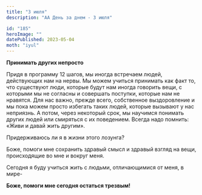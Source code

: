 ```yaml
---
title: "3 июля"
description: "АА День за днем - 3 июля"

id: "185"
heroImage: ""
datePublished: 2023-05-04
moth: "iyul"
---
```


**Принимать других непросто**

Придя в программу 12 шагов, мы иногда встречаем людей, действующих нам на
нервы. Мы можем учиться принимать как факт то, что существуют люди, которые
будут нам иногда говорить вещи, с которыми мы не согласны и совершать
поступки, которые нам не нравятся. Для нас важно, прежде всего, собственное
выздоровление и мы пока можем просто избегать таких людей, которые вызывают у
нас неприязнь. А потом, через некоторый срок, мы научимся понимать других
людей или смиряться с их поведением. Всегда надо помнить: «Живи и давай жить
другим».

Придерживаюсь ли я в жизни этого лозунга?

Боже, помоги мне сохранить здравый смысл и здравый взгляд на вещи,
происходящие во мне и вокруг меня.

Сегодня я буду учиться жить с людьми, отличающимися от меня, в мире-

**Боже, помоги мне сегодня остаться трезвым!**
